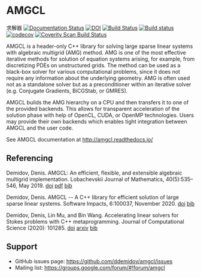 # AMGCL
求解器
[![Documentation Status](https://readthedocs.org/projects/amgcl/badge/?version=latest)](http://amgcl.readthedocs.io/en/latest/?badge=latest)
[![DOI](https://zenodo.org/badge/6987353.svg)](https://zenodo.org/badge/latestdoi/6987353)
[![Build Status](https://travis-ci.org/ddemidov/amgcl.svg?branch=master)](https://travis-ci.org/ddemidov/amgcl)
[![Build status](https://ci.appveyor.com/api/projects/status/r0s4lbln4qf9r8aq/branch/master?svg=true)](https://ci.appveyor.com/project/ddemidov/amgcl/branch/master)
[![codecov](https://codecov.io/gh/ddemidov/amgcl/branch/master/graph/badge.svg)](https://codecov.io/gh/ddemidov/amgcl)
[![Coverity Scan Build Status](https://scan.coverity.com/projects/5301/badge.svg)](https://scan.coverity.com/projects/5301)

AMGCL is a header-only C++ library for solving large sparse linear systems with
algebraic multigrid (AMG) method. AMG is one of the most effective iterative
methods for solution of equation systems arising, for example, from
discretizing PDEs on unstructured grids. The method can be used as a black-box
solver for various computational problems, since it does not require any
information about the underlying geometry. AMG is often used not as a
standalone solver but as a preconditioner within an iterative solver (e.g.
Conjugate Gradients, BiCGStab, or GMRES).

AMGCL builds the AMG hierarchy on a CPU and then transfers it to one of the
provided backends. This allows for transparent acceleration of the solution
phase with help of OpenCL, CUDA, or OpenMP technologies. Users may provide
their own backends which enables tight integration between AMGCL and the user
code.

See AMGCL documentation at http://amgcl.readthedocs.io/

## Referencing

Demidov, Denis. AMGCL: An efficient, flexible, and extensible algebraic multigrid
implementation. Lobachevskii Journal of Mathematics, 40(5):535–546, May 2019.
[doi](https://doi.org/10.1134/S1995080219050056) [pdf](https://rdcu.be/bHFsY)
[bib](https://raw.githubusercontent.com/ddemidov/amgcl/master/docs/demidov19.bib)

Demidov, Denis. AMGCL -- A C++ library for efficient solution of large sparse linear
systems.  Software Impacts, 6:100037, November 2020.
[doi](https://doi.org/10.1016/j.simpa.2020.100037)
[bib](https://raw.githubusercontent.com/ddemidov/amgcl/master/docs/demidov20.bib)

Demidov, Denis, Lin Mu, and Bin Wang. Accelerating linear solvers for Stokes
problems with C++ metaprogramming. Journal of Computational Science (2020):
101285.
[doi](https://doi.org/10.1016/j.jocs.2020.101285)
[arxiv](https://arxiv.org/pdf/2006.06052.pdf)
[bib](https://raw.githubusercontent.com/ddemidov/amgcl/master/docs/demidov-mu-wang-20.bib)

## Support

* GitHub issues page: https://github.com/ddemidov/amgcl/issues
* Mailing list: https://groups.google.com/forum/#!forum/amgcl
